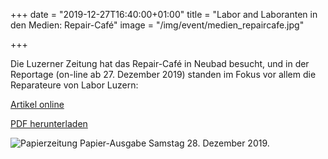 +++
date = "2019-12-27T16:40:00+01:00"
title = "Labor and Laboranten in den Medien: Repair-Café"
image = "/img/event/medien_repaircafe.jpg"

+++

<p/>

Die Luzerner Zeitung hat das Repair-Café in Neubad besucht, und in der Reportage (on-line ab 27. Dezember 2019) standen im Fokus vor allem die Reparateure von Labor Luzern:

[Artikel online](https://www.luzernerzeitung.ch/zentralschweiz/luzern/bringt-das-repair-cafe-im-luzerner-neubad-diesen-toaster-wieder-zum-laufen-ld.1181099)

[PDF herunterladen](/pdf/medien/LuzernerZeitung_Dez2019_RepairCafe.pdf)

![Papierzeitung](/img/event/medien_repaircafe_papier.jpg)
Papier-Ausgabe Samstag 28. Dezember 2019.

